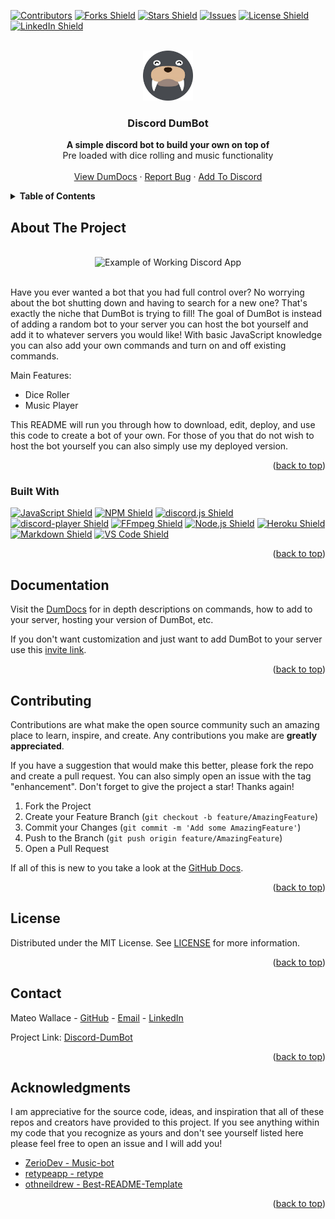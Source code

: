 <a name="readme-top"></a>

<!-- SHIELDS -->

[![Contributors](https://img.shields.io/github/contributors/Mateo-Wallace/DISCORD-DUMBOT.svg?style=for-the-badge&color=success)](https://github.com/Mateo-Wallace/DISCORD-DUMBOT/graphs/contributors)
[![Forks Shield](https://img.shields.io/github/forks/Mateo-Wallace/DISCORD-DUMBOT.svg?style=for-the-badge)](https://github.com/Mateo-Wallace/DISCORD-DUMBOT/network/members)
[![Stars Shield](https://img.shields.io/github/stars/Mateo-Wallace/DISCORD-DUMBOT.svg?style=for-the-badge&color=blue)](https://github.com/Mateo-Wallace/DISCORD-DUMBOT/stargazers)
[![Issues](https://img.shields.io/github/issues/Mateo-Wallace/DISCORD-DUMBOT.svg?style=for-the-badge&color=yellow)](https://github.com/Mateo-Wallace/DISCORD-DUMBOT/issues)
[![License Shield](https://img.shields.io/github/license/Mateo-Wallace/DISCORD-DUMBOT.svg?style=for-the-badge)](./LICENSE)
[![LinkedIn Shield](https://img.shields.io/badge/LinkedIn-555555?style=for-the-badge&logo=linkedin)](https://www.linkedin.com/in/mateo-wallace/)

<!-- PROJECT LOGO & HEADER -->

<br />
<div align="center">
<img src="./src/img/dumbot-face-circle.png" alt="Walrus Logo" width="80" height="80">

  <h3 align="center"><strong>Discord DumBot</strong></h3>

  <p align="center">
    <strong>A simple discord bot to build your own on top of</strong>
    <br />
    Pre loaded with dice rolling and music functionality
    <br />
    <br />
    <a href="https://mateo-wallace.github.io/Discord-DumBot/">View DumDocs</a>
    ·
    <a href="https://github.com/Mateo-Wallace/DISCORD-DUMBOT/issues">Report Bug</a>
    ·
    <a href="https://discord.com/api/oauth2/authorize?client_id=1073372255272317041&permissions=3197952&scope=applications.commands%20bot">Add To Discord</a>
  </p>
</div>

<!-- TABLE OF CONTENTS -->

<details>
  <summary><strong>Table of Contents</strong></summary>
  <ol>
    <li>
      <a href="#about-the-project">About The Project</a>
      <ul>
        <li><a href="#built-with">Built With</a></li>
      </ul>
    </li>
    <li><a href="#documentation">Documentation</a></li>
    <li><a href="#contributing">Contributing</a></li>
    <li><a href="#license">License</a></li>
    <li><a href="#contact">Contact</a></li>
    <li><a href="#acknowledgments">Acknowledgments</a></li>
  </ol>
</details>

<!-- ABOUT THE PROJECT -->

## About The Project

<div align="center">
  <br />
  <img src="./src/img/dumbot-full-use-example.gif" alt="Example of Working Discord App">
  <br />
  <br />
</div>

Have you ever wanted a bot that you had full control over? No worrying about the bot shutting down and having to search for a new one? That's exactly the niche that DumBot is trying to fill! The goal of DumBot is instead of adding a random bot to your server you can host the bot yourself and add it to whatever servers you would like! With basic JavaScript knowledge you can also add your own commands and turn on and off existing commands.

Main Features:

- Dice Roller
- Music Player

This README will run you through how to download, edit, deploy, and use this code to create a bot of your own. For those of you that do not wish to host the bot yourself you can also simply use my deployed version.

<p align="right">(<a href="#readme-top">back to top</a>)</p>

### Built With

[![JavaScript Shield](https://img.shields.io/badge/JavaScript_ES6+-F7DF1E?&style=for-the-badge&logo=javascript&logoColor=272727)](https://developer.mozilla.org/en-US/docs/Web/JavaScript)
[![NPM Shield](https://img.shields.io/badge/NPM-333333?&style=for-the-badge&logo=npm&logoColor=white)](https://www.npmjs.com/)
[![discord.js Shield](https://img.shields.io/badge/discord.js-5865F2?&style=for-the-badge&logo=discord&logoColor=white)](https://discord.js.org/#/)
[![discord-player Shield](https://img.shields.io/badge/discord_player-5865F2?&style=for-the-badge&logo=discord&logoColor=white)](https://discord-player.js.org/)
[![FFmpeg Shield](https://img.shields.io/badge/FFmpeg-007808?&style=for-the-badge&logo=ffmpeg&logoColor=white)](https://ffmpeg.org/)
[![Node.js Shield](https://img.shields.io/badge/Node.js-339933?&style=for-the-badge&logo=node.js&logoColor=white)](https://nodejs.org/en/)
[![Heroku Shield](https://img.shields.io/badge/Heroku-430098?&style=for-the-badge&logo=heroku&logoColor=white)](https://www.heroku.com/what)
[![Markdown Shield](https://img.shields.io/badge/Markdown-000000?&style=for-the-badge&logo=markdown)](https://www.markdownguide.org/)
[![VS Code Shield](https://img.shields.io/badge/VS_Code-007ACC?&style=for-the-badge&logo=visual-studio-code&logoColor=white)](https://code.visualstudio.com/)

<p align="right">(<a href="#readme-top">back to top</a>)</p>

<!-- DOCUMENTATION -->

## Documentation

Visit the [DumDocs](https://mateo-wallace.github.io/Discord-DumBot/) for in depth descriptions on commands, how to add to your server, hosting your version of DumBot, etc.

If you don't want customization and just want to add DumBot to your server use this [invite link](https://discord.com/api/oauth2/authorize?client_id=1073372255272317041&permissions=3197952&scope=applications.commands%20bot).

<p align="right">(<a href="#readme-top">back to top</a>)</p>

<!-- CONTRIBUTING -->

## Contributing

Contributions are what make the open source community such an amazing place to learn, inspire, and create. Any contributions you make are **greatly appreciated**.

If you have a suggestion that would make this better, please fork the repo and create a pull request. You can also simply open an issue with the tag "enhancement".
Don't forget to give the project a star! Thanks again!

1. Fork the Project
1. Create your Feature Branch (`git checkout -b feature/AmazingFeature`)
1. Commit your Changes (`git commit -m 'Add some AmazingFeature'`)
1. Push to the Branch (`git push origin feature/AmazingFeature`)
1. Open a Pull Request

If all of this is new to you take a look at the [GitHub Docs](https://docs.github.com/en/get-started/quickstart/fork-a-repo).

<p align="right">(<a href="#readme-top">back to top</a>)</p>

<!-- LICENSE -->

## License

Distributed under the MIT License. See [LICENSE](./LICENSE) for more information.

<p align="right">(<a href="#readme-top">back to top</a>)</p>

<!-- CONTACT -->

## Contact

Mateo Wallace - [GitHub](https://github.com/Mateo-Wallace) - [Email](mailto:mateo.t.wallace@gmail.com) - [LinkedIn](https://www.linkedin.com/in/mateo-wallace/)

Project Link: [Discord-DumBot](https://github.com/Mateo-Wallace/Discord-DumBot)

<p align="right">(<a href="#readme-top">back to top</a>)</p>

<!-- ACKNOWLEDGMENTS -->

## Acknowledgments

I am appreciative for the source code, ideas, and inspiration that all of these repos and creators have provided to this project. If you see anything within my code that you recognize as yours and don't see yourself listed here please feel free to open an issue and I will add you!

- [ZerioDev - Music-bot](https://github.com/ZerioDev/Music-bot)
- [retypeapp - retype](https://github.com/retypeapp/retype)
- [othneildrew - Best-README-Template](https://github.com/othneildrew/Best-README-Template)

<p align="right">(<a href="#readme-top">back to top</a>)</p>
